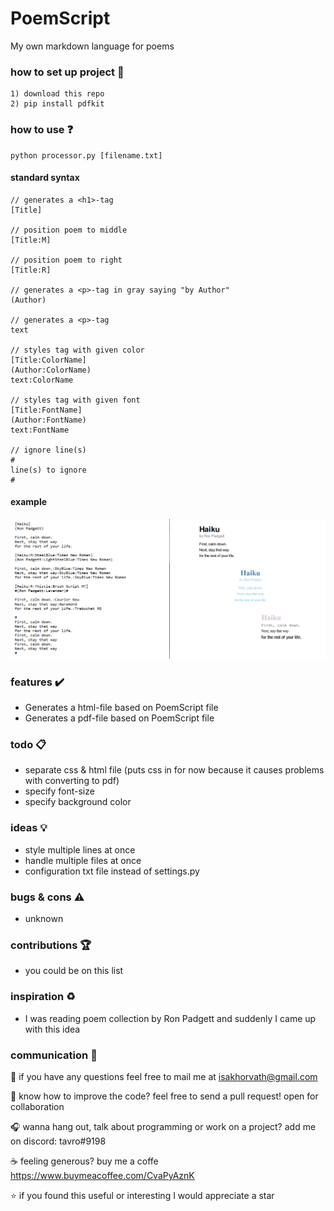 # PoemScript
My own markdown language for poems

### how to set up project :file_folder:

```
1) download this repo
2) pip install pdfkit
```

### how to use :question:

```
python processor.py [filename.txt]
```

#### standard syntax
```
// generates a <h1>-tag
[Title] 

// position poem to middle
[Title:M]

// position poem to right
[Title:R]

// generates a <p>-tag in gray saying "by Author"
(Author) 

// generates a <p>-tag
text 

// styles tag with given color
[Title:ColorName]
(Author:ColorName)
text:ColorName

// styles tag with given font
[Title:FontName]
(Author:FontName)
text:FontName

// ignore line(s)
#
line(s) to ignore
#
```
#### example
![Example](preview.png)

### features :heavy_check_mark:
* Generates a html-file based on PoemScript file
* Generates a pdf-file based on PoemScript file

### todo :clipboard:
* separate css & html file (puts css in <style></style> for now because it causes problems with converting to pdf)
* specify font-size 
* specify background color

### ideas :bulb:
* style multiple lines at once
* handle multiple files at once
* configuration txt file instead of settings.py

### bugs & cons :warning:
* unknown

### contributions :trophy:
* you could be on this list

### inspiration :recycle:
* I was reading poem collection by Ron Padgett and suddenly I came up with this idea

### communication :speech_balloon:
:email: if you have any questions feel free to mail me at isakhorvath@gmail.com

:beers: know how to improve the code? feel free to send a pull request! open for collaboration

:headphones: wanna hang out, talk about programming or work on a project? add me on discord: tavro#9198

:coffee: feeling generous? buy me a coffe https://www.buymeacoffee.com/CvaPyAznK

:star: if you found this useful or interesting I would appreciate a star 
